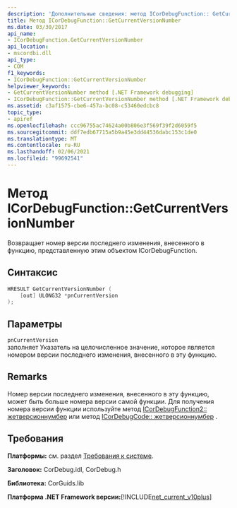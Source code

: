```yaml
---
description: 'Дополнительные сведения: метод ICorDebugFunction:: GetCurrentVersionNumber'
title: Метод ICorDebugFunction::GetCurrentVersionNumber
ms.date: 03/30/2017
api_name:
- ICorDebugFunction.GetCurrentVersionNumber
api_location:
- mscordbi.dll
api_type:
- COM
f1_keywords:
- ICorDebugFunction::GetCurrentVersionNumber
helpviewer_keywords:
- GetCurrentVersionNumber method [.NET Framework debugging]
- ICorDebugFunction::GetCurrentVersionNumber method [.NET Framework debugging]
ms.assetid: c3af1575-cbe6-457a-bc08-c53460edcbc8
topic_type:
- apiref
ms.openlocfilehash: ccc96755ac74624a00b806e3f569f39f2d6059f5
ms.sourcegitcommit: ddf7edb67715a5b9a45e3dd44536dabc153c1de0
ms.translationtype: MT
ms.contentlocale: ru-RU
ms.lasthandoff: 02/06/2021
ms.locfileid: "99692541"
---
```

# <a name="icordebugfunctiongetcurrentversionnumber-method"></a>Метод ICorDebugFunction::GetCurrentVersionNumber

Возвращает номер версии последнего изменения, внесенного в функцию, представленную этим объектом ICorDebugFunction.  
  
## <a name="syntax"></a>Синтаксис  
  
```cpp  
HRESULT GetCurrentVersionNumber (  
    [out] ULONG32 *pnCurrentVersion  
);  
```  
  
## <a name="parameters"></a>Параметры  

 `pnCurrentVersion`  
 заполняет Указатель на целочисленное значение, которое является номером версии последнего изменения, внесенного в эту функцию.  
  
## <a name="remarks"></a>Remarks  

 Номер версии последнего изменения, внесенного в эту функцию, может быть больше номера версии самой функции. Для получения номера версии функции используйте метод [ICorDebugFunction2:: жетверсионнумбер](icordebugfunction2-getversionnumber-method.md) или метод [ICorDebugCode:: жетверсионнумбер](icordebugcode-getversionnumber-method.md) .  
  
## <a name="requirements"></a>Требования  

 **Платформы:** см. раздел [Требования к системе](../../get-started/system-requirements.md).  
  
 **Заголовок:** CorDebug.idl, CorDebug.h  
  
 **Библиотека:** CorGuids.lib  
  
 **Платформа .NET Framework версии:**[!INCLUDE[net_current_v10plus](../../../../includes/net-current-v10plus-md.md)]
